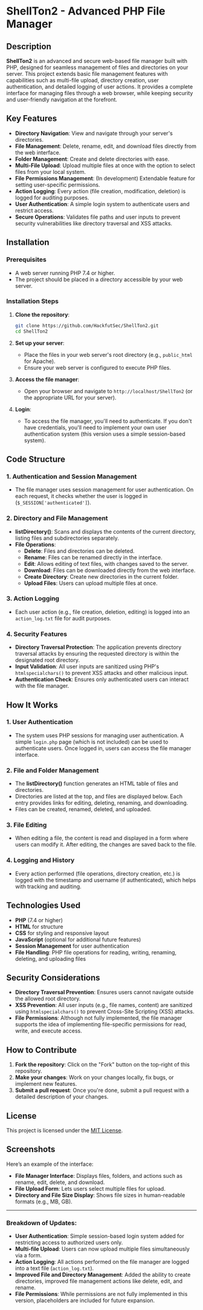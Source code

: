 # ShellTon2 - Advanced PHP File Manager

## Description

**ShellTon2** is an advanced and secure web-based file manager built with PHP, designed for seamless management of files and directories on your server. This project extends basic file management features with capabilities such as multi-file upload, directory creation, user authentication, and detailed logging of user actions. It provides a complete interface for managing files through a web browser, while keeping security and user-friendly navigation at the forefront.

## Key Features

- **Directory Navigation**: View and navigate through your server's directories.
- **File Management**: Delete, rename, edit, and download files directly from the web interface.
- **Folder Management**: Create and delete directories with ease.
- **Multi-File Upload**: Upload multiple files at once with the option to select files from your local system.
- **File Permissions Management**: (In development) Extendable feature for setting user-specific permissions.
- **Action Logging**: Every action (file creation, modification, deletion) is logged for auditing purposes.
- **User Authentication**: A simple login system to authenticate users and restrict access.
- **Secure Operations**: Validates file paths and user inputs to prevent security vulnerabilities like directory traversal and XSS attacks.

## Installation

### Prerequisites

- A web server running PHP 7.4 or higher.
- The project should be placed in a directory accessible by your web server.

### Installation Steps

1. **Clone the repository**:
   ```bash
   git clone https://github.com/HackfutSec/ShellTon2.git
   cd ShellTon2
   ```

2. **Set up your server**:
   - Place the files in your web server's root directory (e.g., `public_html` for Apache).
   - Ensure your web server is configured to execute PHP files.

3. **Access the file manager**:
   - Open your browser and navigate to `http://localhost/ShellTon2` (or the appropriate URL for your server).

4. **Login**:
   - To access the file manager, you'll need to authenticate. If you don't have credentials, you'll need to implement your own user authentication system (this version uses a simple session-based system).

## Code Structure

### 1. **Authentication and Session Management**
   - The file manager uses session management for user authentication. On each request, it checks whether the user is logged in (`$_SESSION['authenticated']`).

### 2. **Directory and File Management**
   - **listDirectory()**: Scans and displays the contents of the current directory, listing files and subdirectories separately.
   - **File Operations**: 
     - **Delete**: Files and directories can be deleted.
     - **Rename**: Files can be renamed directly in the interface.
     - **Edit**: Allows editing of text files, with changes saved to the server.
     - **Download**: Files can be downloaded directly from the web interface.
     - **Create Directory**: Create new directories in the current folder.
     - **Upload Files**: Users can upload multiple files at once.

### 3. **Action Logging**
   - Each user action (e.g., file creation, deletion, editing) is logged into an `action_log.txt` file for audit purposes.

### 4. **Security Features**
   - **Directory Traversal Protection**: The application prevents directory traversal attacks by ensuring the requested directory is within the designated root directory.
   - **Input Validation**: All user inputs are sanitized using PHP's `htmlspecialchars()` to prevent XSS attacks and other malicious input.
   - **Authentication Check**: Ensures only authenticated users can interact with the file manager.

## How It Works

### 1. **User Authentication**
   - The system uses PHP sessions for managing user authentication. A simple `login.php` page (which is not included) can be used to authenticate users. Once logged in, users can access the file manager interface.

### 2. **File and Folder Management**
   - The **listDirectory()** function generates an HTML table of files and directories.
   - Directories are listed at the top, and files are displayed below. Each entry provides links for editing, deleting, renaming, and downloading.
   - Files can be created, renamed, deleted, and uploaded.

### 3. **File Editing**
   - When editing a file, the content is read and displayed in a form where users can modify it. After editing, the changes are saved back to the file.

### 4. **Logging and History**
   - Every action performed (file operations, directory creation, etc.) is logged with the timestamp and username (if authenticated), which helps with tracking and auditing.

## Technologies Used

- **PHP** (7.4 or higher)
- **HTML** for structure
- **CSS** for styling and responsive layout
- **JavaScript** (optional for additional future features)
- **Session Management** for user authentication
- **File Handling**: PHP file operations for reading, writing, renaming, deleting, and uploading files

## Security Considerations

- **Directory Traversal Prevention**: Ensures users cannot navigate outside the allowed root directory.
- **XSS Prevention**: All user inputs (e.g., file names, content) are sanitized using `htmlspecialchars()` to prevent Cross-Site Scripting (XSS) attacks.
- **File Permissions**: Although not fully implemented, the file manager supports the idea of implementing file-specific permissions for read, write, and execute access.

## How to Contribute

1. **Fork the repository**: Click on the "Fork" button on the top-right of this repository.
2. **Make your changes**: Work on your changes locally, fix bugs, or implement new features.
3. **Submit a pull request**: Once you're done, submit a pull request with a detailed description of your changes.

## License

This project is licensed under the [MIT License](LICENSE).

## Screenshots

Here’s an example of the interface:

- **File Manager Interface**: Displays files, folders, and actions such as rename, edit, delete, and download.
- **File Upload Form**: Lets users select multiple files for upload.
- **Directory and File Size Display**: Shows file sizes in human-readable formats (e.g., MB, GB).

---

### Breakdown of Updates:

- **User Authentication**: Simple session-based login system added for restricting access to authorized users only.
- **Multi-file Upload**: Users can now upload multiple files simultaneously via a form.
- **Action Logging**: All actions performed on the file manager are logged into a text file (`action_log.txt`).
- **Improved File and Directory Management**: Added the ability to create directories, improved file management actions like delete, edit, and rename.
- **File Permissions**: While permissions are not fully implemented in this version, placeholders are included for future expansion.
